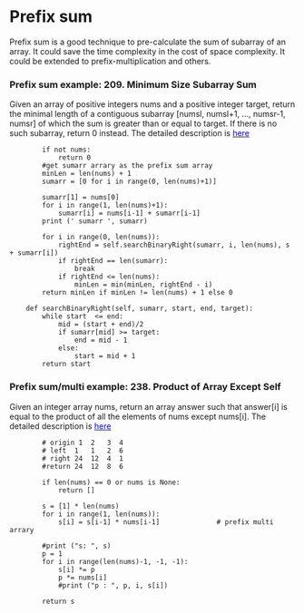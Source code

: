 # Prefix sum

 Prefix sum is a good technique to pre-calculate the sum of subarray of an array. It could save the time complexity in the cost of space complexity. It could be extended to prefix-multiplication and others.

 ### Prefix sum example: 209. Minimum Size Subarray Sum
 Given an array of positive integers nums and a positive integer target, return the minimal length of a contiguous subarray [numsl, numsl+1, ..., numsr-1, numsr] of which the sum is greater than or equal to target. If there is no such subarray, return 0 instead.
 The detailed description is [<span style="color:blue;"> here </span>](https://leetcode.com/problems/minimum-size-subarray-sum/)

```
        if not nums:
            return 0
        #get sumarr arrary as the prefix sum array
        minLen = len(nums) + 1
        sumarr = [0 for i in range(0, len(nums)+1)]
        
        sumarr[1] = nums[0]
        for i in range(1, len(nums)+1):
            sumarr[i] = nums[i-1] + sumarr[i-1]
        print (' sumarr ', sumarr) 
        
        for i in range(0, len(nums)):
            rightEnd = self.searchBinaryRight(sumarr, i, len(nums), s + sumarr[i])
            if rightEnd == len(sumarr):
                break
            if rightEnd <= len(nums):
                minLen = min(minLen, rightEnd - i)
        return minLen if minLen != len(nums) + 1 else 0
        
    def searchBinaryRight(self, sumarr, start, end, target):
        while start  <= end:
            mid = (start + end)/2
            if sumarr[mid] >= target:
                end = mid - 1
            else:
                start = mid + 1
        return start

```

 ### Prefix sum/multi example: 238. Product of Array Except Self
Given an integer array nums, return an array answer such that answer[i] is equal to the product of all the elements of nums except nums[i]. The detailed description is [<span style="color:blue;"> here </span>](https://leetcode.com/problems/product-of-array-except-self/)

```
        # origin 1  2   3  4
        # left  1   1   2  6
        # right 24  12  4  1 
        #return 24  12  8  6
        
        if len(nums) == 0 or nums is None:
            return []
        
        s = [1] * len(nums)
        for i in range(1, len(nums)):
            s[i] = s[i-1] * nums[i-1]              # prefix multi arrary
            
        #print ("s: ", s)
        p = 1
        for i in range(len(nums)-1, -1, -1):
            s[i] *= p
            p *= nums[i]
            #print ("p : ", p, i, s[i])
            
        return s
```